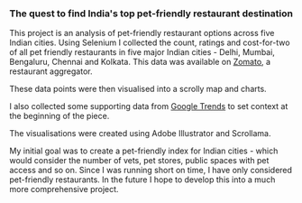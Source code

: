 ### The quest to find India's top pet-friendly restaurant destination 

This project is an analysis of pet-friendly restaurant options across five Indian cities. Using Selenium I collected the count, ratings and cost-for-two of all pet friendly restaurants in five major Indian cities - Delhi, Mumbai, Bengaluru, Chennai and Kolkata. This data was available on [Zomato](https://www.zomato.com/mumbai/restaurants?sort=cd&pet-friendly=1&category=2), a restaurant aggregator.  

These data points were then visualised into a scrolly map and charts. 

I also collected some supporting data from [Google Trends](https://trends.google.com/trends/explore?date=today%205-y&geo=IN&q=dog%20adoption,cat%20adoption,%2Fm%2F01m3sr&hl=en) to set context at the beginning of the piece.

The visualisations were created using Adobe Illustrator and Scrollama.

My initial goal was to create a pet-friendly index for Indian cities - which would consider the number of vets, pet stores, public spaces with pet access and so on. Since I was running short on time, I have only considered pet-friendly restaurants. In the future I hope to develop this into a much more comprehensive project.
